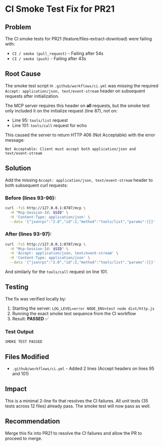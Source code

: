 # CI Smoke Test Fix for PR21

## Problem

The CI smoke tests for PR21 (feature/files-extract-download) were failing with:
- `CI / smoke (pull_request)` - Failing after 54s
- `CI / smoke (push)` - Failing after 43s

## Root Cause

The smoke test script in `.github/workflows/ci.yml` was missing the required `Accept: application/json, text/event-stream` header on subsequent requests after initialization.

The MCP server requires this header on **all** requests, but the smoke test only included it on the initialize request (line 87), not on:
- Line 95: `tools/list` request 
- Line 101: `tools/call` request for echo

This caused the server to return HTTP 406 (Not Acceptable) with the error message:
```
Not Acceptable: Client must accept both application/json and text/event-stream
```

## Solution

Add the missing `Accept: application/json, text/event-stream` header to both subsequent curl requests:

### Before (lines 93-96):
```bash
curl -fsS http://127.0.0.1:8787/mcp \
  -H "Mcp-Session-Id: $SID" \
  -H 'Content-Type: application/json' \
  --data '{"jsonrpc":"2.0","id":2,"method":"tools/list","params":{}}' | jq . >/dev/null
```

### After (lines 93-97):
```bash
curl -fsS http://127.0.0.1:8787/mcp \
  -H "Mcp-Session-Id: $SID" \
  -H 'Accept: application/json, text/event-stream' \
  -H 'Content-Type: application/json' \
  --data '{"jsonrpc":"2.0","id":2,"method":"tools/list","params":{}}' | jq . >/dev/null
```

And similarly for the `tools/call` request on line 101.

## Testing

The fix was verified locally by:
1. Starting the server: `LOG_LEVEL=error NODE_ENV=test node dist/http.js`
2. Running the exact smoke test sequence from the CI workflow
3. Result: **PASSED** ✅

### Test Output
```
SMOKE TEST PASSED
```

## Files Modified

- `.github/workflows/ci.yml` - Added 2 lines (Accept headers on lines 95 and 101)

## Impact

This is a minimal 2-line fix that resolves the CI failures. All unit tests (35 tests across 12 files) already pass. The smoke test will now pass as well.

## Recommendation

Merge this fix into PR21 to resolve the CI failures and allow the PR to proceed to merge.
